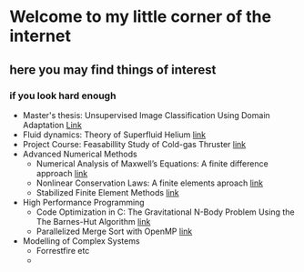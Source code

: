 # Welcome to my little corner of the internet
## here you may find things of interest
### if you look hard enough

* Master's thesis: Unsupervised Image Classification Using Domain Adaptation [Link](project_papers/Exjobb.pdf)
* Fluid dynamics: Theory of Superfluid Helium [link](project_papers/Aiken_Taziny_Bjervig.pdf)
* Project Course: Feasabillity Study of Cold-gas Thruster [link](project_papers/Gom_Space_project.pdf)
* Advanced Numerical Methods
  - Numerical Analysis of Maxwell’s Equations: A finite difference approach [link](project_papers/.pdf)
  - Nonlinear Conservation Laws: A finite elements aproach [link](project_papers/.pdf)
  - Stabilized Finite Element Methods [link](project_papers/.pdf)
* High Performance Programming
  - Code Optimization in C:
The Gravitational N-Body Problem Using the The Barnes-Hut Algorithm [link](project_papers/.pdf)
  - Parallelized Merge Sort with OpenMP [link](project_papers/.pdf)
* Modelling of Complex Systems
  - Forrestfire etc
  - 
